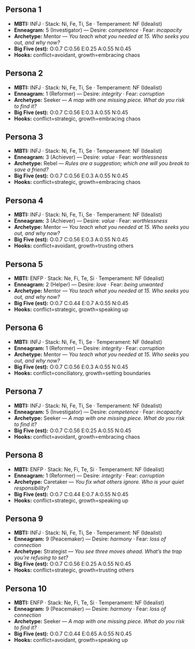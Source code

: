 ## Persona 1
- **MBTI:** INFJ  ·  Stack: Ni, Fe, Ti, Se  ·  Temperament: NF (Idealist)
- **Enneagram:** 5 (Investigator) — Desire: *competence* · Fear: *incapacity*
- **Archetype:** Mentor — _You teach what you needed at 15. Who seeks you out, and why now?_
- **Big Five (est):** O:0.7 C:0.56 E:0.25 A:0.55 N:0.45
- **Hooks:** conflict=avoidant, growth=embracing chaos

## Persona 2
- **MBTI:** INFJ  ·  Stack: Ni, Fe, Ti, Se  ·  Temperament: NF (Idealist)
- **Enneagram:** 1 (Reformer) — Desire: *integrity* · Fear: *corruption*
- **Archetype:** Seeker — _A map with one missing piece. What do you risk to find it?_
- **Big Five (est):** O:0.7 C:0.56 E:0.3 A:0.55 N:0.45
- **Hooks:** conflict=strategic, growth=embracing chaos

## Persona 3
- **MBTI:** INFJ  ·  Stack: Ni, Fe, Ti, Se  ·  Temperament: NF (Idealist)
- **Enneagram:** 3 (Achiever) — Desire: *value* · Fear: *worthlessness*
- **Archetype:** Rebel — _Rules are a suggestion; which one will you break to save a friend?_
- **Big Five (est):** O:0.7 C:0.56 E:0.3 A:0.55 N:0.45
- **Hooks:** conflict=strategic, growth=embracing chaos

## Persona 4
- **MBTI:** INFJ  ·  Stack: Ni, Fe, Ti, Se  ·  Temperament: NF (Idealist)
- **Enneagram:** 3 (Achiever) — Desire: *value* · Fear: *worthlessness*
- **Archetype:** Mentor — _You teach what you needed at 15. Who seeks you out, and why now?_
- **Big Five (est):** O:0.7 C:0.56 E:0.3 A:0.55 N:0.45
- **Hooks:** conflict=avoidant, growth=trusting others

## Persona 5
- **MBTI:** ENFP  ·  Stack: Ne, Fi, Te, Si  ·  Temperament: NF (Idealist)
- **Enneagram:** 2 (Helper) — Desire: *love* · Fear: *being unwanted*
- **Archetype:** Mentor — _You teach what you needed at 15. Who seeks you out, and why now?_
- **Big Five (est):** O:0.7 C:0.44 E:0.7 A:0.55 N:0.45
- **Hooks:** conflict=strategic, growth=speaking up

## Persona 6
- **MBTI:** INFJ  ·  Stack: Ni, Fe, Ti, Se  ·  Temperament: NF (Idealist)
- **Enneagram:** 1 (Reformer) — Desire: *integrity* · Fear: *corruption*
- **Archetype:** Mentor — _You teach what you needed at 15. Who seeks you out, and why now?_
- **Big Five (est):** O:0.7 C:0.56 E:0.3 A:0.55 N:0.45
- **Hooks:** conflict=conciliatory, growth=setting boundaries

## Persona 7
- **MBTI:** INFJ  ·  Stack: Ni, Fe, Ti, Se  ·  Temperament: NF (Idealist)
- **Enneagram:** 5 (Investigator) — Desire: *competence* · Fear: *incapacity*
- **Archetype:** Seeker — _A map with one missing piece. What do you risk to find it?_
- **Big Five (est):** O:0.7 C:0.56 E:0.25 A:0.55 N:0.45
- **Hooks:** conflict=avoidant, growth=embracing chaos

## Persona 8
- **MBTI:** ENFP  ·  Stack: Ne, Fi, Te, Si  ·  Temperament: NF (Idealist)
- **Enneagram:** 1 (Reformer) — Desire: *integrity* · Fear: *corruption*
- **Archetype:** Caretaker — _You fix what others ignore. Who is your quiet responsibility?_
- **Big Five (est):** O:0.7 C:0.44 E:0.7 A:0.55 N:0.45
- **Hooks:** conflict=strategic, growth=speaking up

## Persona 9
- **MBTI:** INFJ  ·  Stack: Ni, Fe, Ti, Se  ·  Temperament: NF (Idealist)
- **Enneagram:** 9 (Peacemaker) — Desire: *harmony* · Fear: *loss of connection*
- **Archetype:** Strategist — _You see three moves ahead. What’s the trap you’re refusing to set?_
- **Big Five (est):** O:0.7 C:0.56 E:0.25 A:0.55 N:0.45
- **Hooks:** conflict=strategic, growth=trusting others

## Persona 10
- **MBTI:** ENFP  ·  Stack: Ne, Fi, Te, Si  ·  Temperament: NF (Idealist)
- **Enneagram:** 9 (Peacemaker) — Desire: *harmony* · Fear: *loss of connection*
- **Archetype:** Seeker — _A map with one missing piece. What do you risk to find it?_
- **Big Five (est):** O:0.7 C:0.44 E:0.65 A:0.55 N:0.45
- **Hooks:** conflict=avoidant, growth=speaking up
